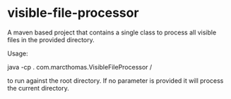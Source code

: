 # visible-file-processor

A maven based project that contains a single class to process all visible files in the provided directory.

Usage:

java -cp . com.marcthomas.VisibleFileProcessor /

to run against the root directory. If no parameter is provided it will process the current directory.
